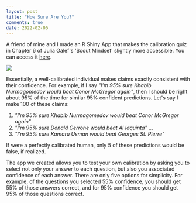 ```yaml
---
layout: post
title: "How Sure Are You?"
comments: true
date: 2022-02-06
---
```


A friend of mine and I made an R Shiny App that makes the calibration quiz in Chapter 6 of Julia Galef's 'Scout Mindset' slightly more accessible. You can access it [here](https://gabrieltaylor.shinyapps.io/Calibration/?_ga=2.56086636.631607110.1644073854-1888315552.1644073854).

![ ](/pics/calquiz.png)

Essentially, a well-calibrated individual makes claims exactly consistent with their confidence. For example, if I say *"I'm 95% sure Khabib Nurmagomedov would beat Conor McGregor again"*, then I should be right about 95% of the time for similar 95% confident predictions. Let's say I make 100 of these claims:

1. *"I'm 95% sure Khabib Nurmagomedov would beat Conor McGregor again"*
2. *"I'm 95% sure Donald Cerrone would beat Al Iaquinta"*
...
100. *"I'm 95% sure Kamaru Usman would beat Georges St. Pierre"*

If were a perfectly calibrated human, only 5 of these predictions would be false, if realized. 

The app we created allows you to test your own calibration by asking you to select not only your answer to each question, but also you associated confidence of each answer. There are only five options for simplicity. For example, of the questions you selected 55% confidence, you should get 55% of those answers correct, and for 95% confidence you should get 95% of those questions correct. 